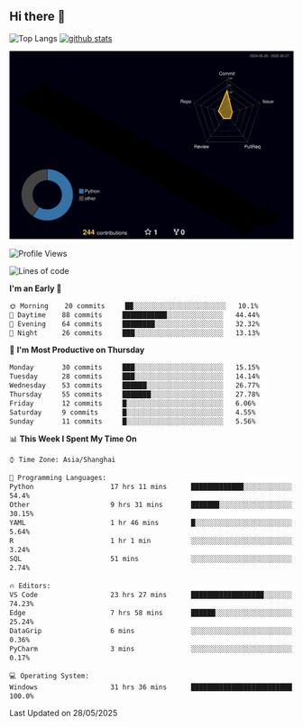 ## Hi there 👋
<p align="left"> 
  <img alt="Top Langs" height="150px" src="https://github-readme-stats.vercel.app/api/top-langs/?username=Sierraki&layout=compact&show_icons=true&theme=onedark" />
  <a href="https://github.com/Sierraki/LC_Solve">
   <img alt="github stats"height="150px"  src="https://github-readme-stats.vercel.app/api/pin/?username=Sierraki&repo=LC_Solve&theme=onedark&show_icons=true" />
  </a>

![](./profile-3d-contrib/profile-night-rainbow.svg)

<!--START_SECTION:waka-->
![Profile Views](http://img.shields.io/badge/Profile%20Views-1-blue)

![Lines of code](https://img.shields.io/badge/From%20Hello%20World%20I%27ve%20Written-1406%20lines%20of%20code-blue)

**I'm an Early 🐤** 

```text
🌞 Morning    20 commits     ██░░░░░░░░░░░░░░░░░░░░░░░   10.1% 
🌆 Daytime    88 commits     ███████████░░░░░░░░░░░░░░   44.44% 
🌃 Evening    64 commits     ████████░░░░░░░░░░░░░░░░░   32.32% 
🌙 Night      26 commits     ███░░░░░░░░░░░░░░░░░░░░░░   13.13%

```
📅 **I'm Most Productive on Thursday** 

```text
Monday       30 commits     ███░░░░░░░░░░░░░░░░░░░░░░   15.15% 
Tuesday      28 commits     ███░░░░░░░░░░░░░░░░░░░░░░   14.14% 
Wednesday    53 commits     ██████░░░░░░░░░░░░░░░░░░░   26.77% 
Thursday     55 commits     ███████░░░░░░░░░░░░░░░░░░   27.78% 
Friday       12 commits     █░░░░░░░░░░░░░░░░░░░░░░░░   6.06% 
Saturday     9 commits      █░░░░░░░░░░░░░░░░░░░░░░░░   4.55% 
Sunday       11 commits     █░░░░░░░░░░░░░░░░░░░░░░░░   5.56%

```


📊 **This Week I Spent My Time On** 

```text
⌚︎ Time Zone: Asia/Shanghai

💬 Programming Languages: 
Python                   17 hrs 11 mins      █████████████░░░░░░░░░░░░   54.4% 
Other                    9 hrs 31 mins       ███████░░░░░░░░░░░░░░░░░░   30.15% 
YAML                     1 hr 46 mins        █░░░░░░░░░░░░░░░░░░░░░░░░   5.64% 
R                        1 hr 1 min          ░░░░░░░░░░░░░░░░░░░░░░░░░   3.24% 
SQL                      51 mins             ░░░░░░░░░░░░░░░░░░░░░░░░░   2.74%

🔥 Editors: 
VS Code                  23 hrs 27 mins      ██████████████████░░░░░░░   74.23% 
Edge                     7 hrs 58 mins       ██████░░░░░░░░░░░░░░░░░░░   25.24% 
DataGrip                 6 mins              ░░░░░░░░░░░░░░░░░░░░░░░░░   0.36% 
PyCharm                  3 mins              ░░░░░░░░░░░░░░░░░░░░░░░░░   0.17%

💻 Operating System: 
Windows                  31 hrs 36 mins      █████████████████████████   100.0%

```


 Last Updated on 28/05/2025
<!--END_SECTION:waka-->
